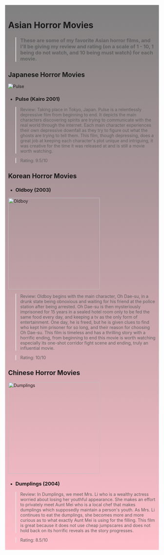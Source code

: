 <div style="background: linear-gradient(to bottom, gray, pink); padding: 10px;">

# Asian Horror Movies

> ### These are some of my favorite Asian horror films, and I'll be giving my review and rating (on a scale of 1 - 10, 1 being do not watch, and 10 being must watch) for each movie.

## Japanese Horror Movies

<img src="https://upload.wikimedia.org/wikipedia/en/6/6f/Kairo_Japanese_film_poster.jpg" alt="Pulse">

- ### Pulse (Kairo 2001)

> Review: Taking place in Tokyo, Japan. Pulse is a relentlessly depressive film from beginning to end. It depicts the main characters discovering spirits are trying to communicate with the real world through the internet. Each main character experiences their own depressive downfall as they try to figure out what the ghosts are trying to tell them. This film, though depressing, does a great job at keeping each character's plot unique and intriguing, it was creative for the time it was released at and is still a movie worth watching.

> Rating: 9.5/10

## Korean Horror Movies

- ### Oldboy (2003)

<img src='https://www.themoviedb.org/t/p/original/kKMuZ5hOXSbesbM1Ba1hGugJEro.jpg' alt='Oldboy' height=300>

> Review: Oldboy begins with the main character, Oh Dae-su, in a drunk state being obnoxious and waiting for his friend at the police station after being arrested. Oh Dae-su is then mysteriously imprisoned for 15 years in a sealed hotel room only to be fed the same food every day, and keeping a tv as the only form of entertainment. One day, he is freed, but he is given clues to find who kept him prisoner for so long, and their reason for choosing Oh Dae-su. This film is timeless and has a thrilling story with a horrific ending, from beginning to end this movie is worth watching especially its one-shot corridor fight scene and ending, truly an influential movie.

> Rating: 10/10

## Chinese Horror Movies

<img src="https://upload.wikimedia.org/wikipedia/en/3/3d/Dumplings_%28Chinese_poster%29.jpg" alt="Dumplings" height=300>

- ### Dumplings (2004)

> Review: In Dumplings, we meet Mrs. Li who is a wealthy actress worried about losing her youthful appearance. She makes an effort to privately meet Aunt Mei who is a local chef that makes dumplings which supposedly maintain a person's youth. As Mrs. Li continues to eat the dumplings, she becomes more and more curious as to what exactly Aunt Mei is using for the filling. This film is great because it does not use cheap jumpscares and does not hold back on its horrific reveals as the story progresses. 

> Rating: 8.5/10
</div>